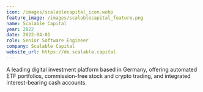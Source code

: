 ```yaml
---
icon: /images/scalablecapital_icon.webp
feature_image: /images/scalablecapital_feature.png
name: Scalable Capital
year: 2022
date: 2022-04-01
role: Senior Software Engineer
company: Scalable Capital
website_url: https://de.scalable.capital
---
```


A leading digital investment platform based in Germany, offering automated ETF portfolios, commission-free stock and crypto trading, and integrated interest-bearing cash accounts.
